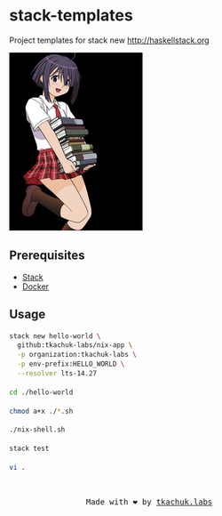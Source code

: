 # stack-templates

Project templates for stack new http://haskellstack.org

<img src="logo.jpg" alt="logo"/>

## Prerequisites

- [Stack](http://haskellstack.org)
- [Docker](https://www.docker.com)

## Usage

```bash
stack new hello-world \
  github:tkachuk-labs/nix-app \
  -p organization:tkachuk-labs \
  -p env-prefix:HELLO_WORLD \
  --resolver lts-14.27

cd ./hello-world

chmod a+x ./*.sh

./nix-shell.sh

stack test

vi .
```

<br>
<p align="center">
  <tt>
    Made with ❤️ by
    <a href="https://tkachuklabs.com" target="_blank">tkachuk.labs</a>
  </tt>
</p>
